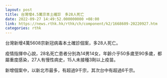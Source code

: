 ```yaml
---
layout: post
title: 台灣增4.5萬宗本土確診　多28人死亡
date: 2022-09-27 14:49:52.000000000 +08:00
link: https://news.rthk.hk/rthk/ch/component/k2/1668609-20220927.htm
categories: rthk
---
```


台灣新增4萬5608宗新冠病毒本土確診個案，多28人死亡。

疫情指揮中心說，28名死亡患者分別為14男14女，年齡介乎50多歲至90多歲，都屬重度感染，27人有慢性病史，15人未接種3劑以上疫苗。

新增個案中，以新北市最多，有超過9千宗，其次台中有超過6千宗。
